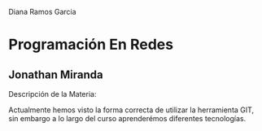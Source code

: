 Diana Ramos Garcia

# Programación En Redes
## Jonathan Miranda

Descripción de la Materia:

Actualmente hemos visto la forma correcta de utilizar la herramienta GIT, sin embargo  a lo largo del curso aprenderémos diferentes tecnologías.